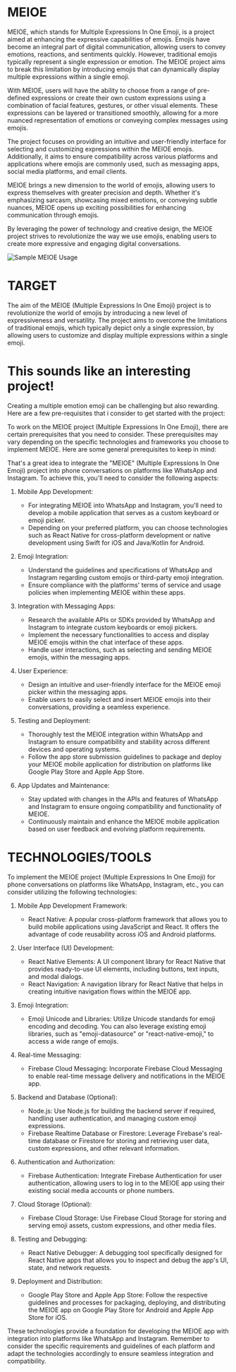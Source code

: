 # MEIOE

MEIOE, which stands for Multiple Expressions In One Emoji, is a project aimed at enhancing the expressive capabilities of emojis. Emojis have become an integral part of digital communication, allowing users to convey emotions, reactions, and sentiments quickly. However, traditional emojis typically represent a single expression or emotion. The MEIOE project aims to break this limitation by introducing emojis that can dynamically display multiple expressions within a single emoji.

With MEIOE, users will have the ability to choose from a range of pre-defined expressions or create their own custom expressions using a combination of facial features, gestures, or other visual elements. These expressions can be layered or transitioned smoothly, allowing for a more nuanced representation of emotions or conveying complex messages using emojis.

The project focuses on providing an intuitive and user-friendly interface for selecting and customizing expressions within the MEIOE emojis. Additionally, it aims to ensure compatibility across various platforms and applications where emojis are commonly used, such as messaging apps, social media platforms, and email clients.

MEIOE brings a new dimension to the world of emojis, allowing users to express themselves with greater precision and depth. Whether it's emphasizing sarcasm, showcasing mixed emotions, or conveying subtle nuances, MEIOE opens up exciting possibilities for enhancing communication through emojis.

By leveraging the power of technology and creative design, the MEIOE project strives to revolutionize the way we use emojis, enabling users to create more expressive and engaging digital conversations.

![Sample MEIOE Usage](https://github.com/Vivek-Gera/MEIOE/assets/95171495/925060dc-a4f3-41e6-a920-a342bd62c1ac)

# TARGET 

The aim of the MEIOE (Multiple Expressions In One Emoji) project is to revolutionize the world of emojis by introducing a new level of expressiveness and versatility. The project aims to overcome the limitations of traditional emojis, which typically depict only a single expression, by allowing users to customize and display multiple expressions within a single emoji.

# This sounds like an interesting project!

Creating a multiple emotion emoji can be challenging but also rewarding. Here are a few pre-requisites that i consider to get started with the project:

To work on the MEIOE project (Multiple Expressions In One Emoji), there are certain prerequisites that you need to consider. These prerequisites may vary depending on the specific technologies and frameworks you choose to implement MEIOE. Here are some general prerequisites to keep in mind:

That's a great idea to integrate the "MEIOE" (Multiple Expressions In One Emoji) project into phone conversations on platforms like WhatsApp and Instagram. To achieve this, you'll need to consider the following aspects:

1. Mobile App Development:
   - For integrating MEIOE into WhatsApp and Instagram, you'll need to develop a mobile application that serves as a custom keyboard or emoji picker.
   - Depending on your preferred platform, you can choose technologies such as React Native for cross-platform development or native development using Swift for iOS and Java/Kotlin for Android.

2. Emoji Integration:
   - Understand the guidelines and specifications of WhatsApp and Instagram regarding custom emojis or third-party emoji integration.
   - Ensure compliance with the platforms' terms of service and usage policies when implementing MEIOE within these apps.

3. Integration with Messaging Apps:
   - Research the available APIs or SDKs provided by WhatsApp and Instagram to integrate custom keyboards or emoji pickers.
   - Implement the necessary functionalities to access and display MEIOE emojis within the chat interface of these apps.
   - Handle user interactions, such as selecting and sending MEIOE emojis, within the messaging apps.

4. User Experience:
   - Design an intuitive and user-friendly interface for the MEIOE emoji picker within the messaging apps.
   - Enable users to easily select and insert MEIOE emojis into their conversations, providing a seamless experience.

5. Testing and Deployment:
   - Thoroughly test the MEIOE integration within WhatsApp and Instagram to ensure compatibility and stability across different devices and operating systems.
   - Follow the app store submission guidelines to package and deploy your MEIOE mobile application for distribution on platforms like Google Play Store and Apple App Store.

6. App Updates and Maintenance:
   - Stay updated with changes in the APIs and features of WhatsApp and Instagram to ensure ongoing compatibility and functionality of MEIOE.
   - Continuously maintain and enhance the MEIOE mobile application based on user feedback and evolving platform requirements.


# TECHNOLOGIES/TOOLS 

To implement the MEIOE project (Multiple Expressions In One Emoji) for phone conversations on platforms like WhatsApp, Instagram, etc., you can consider utilizing the following technologies:

1. Mobile App Development Framework:
   - React Native: A popular cross-platform framework that allows you to build mobile applications using JavaScript and React. It offers the advantage of code reusability across iOS and Android platforms.

2. User Interface (UI) Development:
   - React Native Elements: A UI component library for React Native that provides ready-to-use UI elements, including buttons, text inputs, and modal dialogs.
   - React Navigation: A navigation library for React Native that helps in creating intuitive navigation flows within the MEIOE app.

3. Emoji Integration:
   - Emoji Unicode and Libraries: Utilize Unicode standards for emoji encoding and decoding. You can also leverage existing emoji libraries, such as "emoji-datasource" or "react-native-emoji," to access a wide range of emojis.

4. Real-time Messaging:
   - Firebase Cloud Messaging: Incorporate Firebase Cloud Messaging to enable real-time message delivery and notifications in the MEIOE app.

5. Backend and Database (Optional):
   - Node.js: Use Node.js for building the backend server if required, handling user authentication, and managing custom emoji expressions.
   - Firebase Realtime Database or Firestore: Leverage Firebase's real-time database or Firestore for storing and retrieving user data, custom expressions, and other relevant information.

6. Authentication and Authorization:
   - Firebase Authentication: Integrate Firebase Authentication for user authentication, allowing users to log in to the MEIOE app using their existing social media accounts or phone numbers.

7. Cloud Storage (Optional):
   - Firebase Cloud Storage: Use Firebase Cloud Storage for storing and serving emoji assets, custom expressions, and other media files.

8. Testing and Debugging:
   - React Native Debugger: A debugging tool specifically designed for React Native apps that allows you to inspect and debug the app's UI, state, and network requests.

9. Deployment and Distribution:
   - Google Play Store and Apple App Store: Follow the respective guidelines and processes for packaging, deploying, and distributing the MEIOE app on Google Play Store for Android and Apple App Store for iOS.

These technologies provide a foundation for developing the MEIOE app with integration into platforms like WhatsApp and Instagram. Remember to consider the specific requirements and guidelines of each platform and adapt the technologies accordingly to ensure seamless integration and compatibility.

